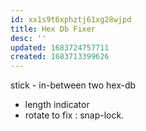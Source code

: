 ```yaml
---
id: xx1s9t6xphztj61xg28wjpd
title: Hex Db Fixer
desc: ''
updated: 1683724757711
created: 1683713399626
---
```


stick - in-between two hex-db
  - length indicator
  - rotate to fix : snap-lock.